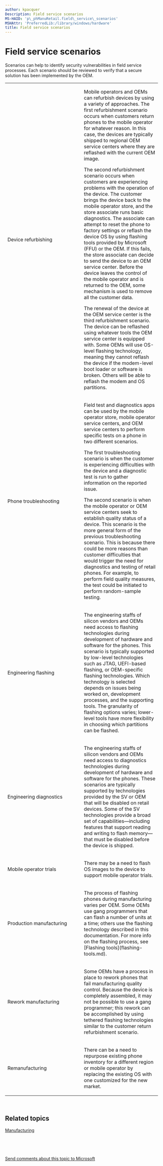 ```yaml
---
author: kpacquer
Description: Field service scenarios
MS-HAID: 'p\_phManuRetail.field\_service\_scenarios'
MSHAttr: 'PreferredLib:/library/windows/hardware'
title: Field service scenarios
---
```


# Field service scenarios


Scenarios can help to identify security vulnerabilities in field service processes. Each scenario should be reviewed to verify that a secure solution has been implemented by the OEM.

<table>
<colgroup>
<col width="50%" />
<col width="50%" />
</colgroup>
<tbody>
<tr class="odd">
<td align="left"><p>Device refurbishing</p></td>
<td align="left"><p>Mobile operators and OEMs can refurbish devices by using a variety of approaches. The first refurbishment scenario occurs when customers return phones to the mobile operator for whatever reason. In this case, the devices are typically shipped to regional OEM service centers where they are reflashed with the current OEM image.</p>
<p>The second refurbishment scenario occurs when customers are experiencing problems with the operation of the device. The customer brings the device back to the mobile operator store, and the store associate runs basic diagnostics. The associate can attempt to reset the phone to factory settings or reflash the device OS by using flashing tools provided by Microsoft (FFU) or the OEM. If this fails, the store associate can decide to send the device to an OEM service center. Before the device leaves the control of the mobile operator and is returned to the OEM, some mechanism is used to remove all the customer data.</p>
<p>The renewal of the device at the OEM service center is the third refurbishment scenario. The device can be reflashed using whatever tools the OEM service center is equipped with. Some OEMs will use OS-level flashing technology, meaning they cannot reflash the device if the modem-level boot loader or software is broken. Others will be able to reflash the modem and OS partitions.</p></td>
</tr>
<tr class="even">
<td align="left"><p>Phone troubleshooting</p></td>
<td align="left"><p>Field test and diagnostics apps can be used by the mobile operator store, mobile operator service centers, and OEM service centers to perform specific tests on a phone in two different scenarios.</p>
<p>The first troubleshooting scenario is when the customer is experiencing difficulties with the device and a diagnostic test is run to gather information on the reported issue.</p>
<p>The second scenario is when the mobile operator or OEM service centers seek to establish quality status of a device. This scenario is the more general form of the previous troubleshooting scenario. This is because there could be more reasons than customer difficulties that would trigger the need for diagnostics and testing of retail phones. For example, to perform field quality measures, the test could be initiated to perform random-sample testing.</p></td>
</tr>
<tr class="odd">
<td align="left"><p>Engineering flashing</p></td>
<td align="left"><p>The engineering staffs of silicon vendors and OEMs need access to flashing technologies during development of hardware and software for the phones. This scenario is typically supported by low-level technologies such as JTAG, UEFI-based flashing, or OEM-specific flashing technologies. Which technology is selected depends on issues being worked on, development processes, and the supporting tools. The granularity of flashing options varies; lower-level tools have more flexibility in choosing which partitions can be flashed.</p></td>
</tr>
<tr class="even">
<td align="left"><p>Engineering diagnostics</p></td>
<td align="left"><p>The engineering staffs of silicon vendors and OEMs need access to diagnostics technologies during development of hardware and software for the phones. These scenarios are typically supported by technologies provided by the SV or OEM that will be disabled on retail devices. Some of the SV technologies provide a broad set of capabilities—including features that support reading and writing to flash memory—that must be disabled before the device is shipped.</p></td>
</tr>
<tr class="odd">
<td align="left"><p>Mobile operator trials</p></td>
<td align="left"><p>There may be a need to flash OS images to the device to support mobile operator trials.</p></td>
</tr>
<tr class="even">
<td align="left"><p>Production manufacturing</p></td>
<td align="left"><p>The process of flashing phones during manufacturing varies per OEM. Some OEMs use gang programmers that can flash a number of units at a time; others use the flashing technology described in this documentation. For more info on the flashing process, see [Flashing tools](flashing-tools.md).</p></td>
</tr>
<tr class="odd">
<td align="left"><p>Rework manufacturing</p></td>
<td align="left"><p>Some OEMs have a process in place to rework phones that fail manufacturing quality control. Because the device is completely assembled, it may not be possible to use a gang programmer; this rework can be accomplished by using tethered flashing technologies similar to the customer return refurbishment scenario.</p></td>
</tr>
<tr class="even">
<td align="left"><p>Remanufacturing</p></td>
<td align="left"><p>There can be a need to repurpose existing phone inventory for a different region or mobile operator by replacing the existing OS with one customized for the new market.</p></td>
</tr>
</tbody>
</table>

 

## <span id="related_topics"></span>Related topics


[Manufacturing](manufacturing.md)

 

 

[Send comments about this topic to Microsoft](mailto:wsddocfb@microsoft.com?subject=Documentation%20feedback%20%5Bp_phManuRetail\p_phManuRetail%5D:%20Field%20service%20scenarios%20%20RELEASE:%20%284/11/2016%29&body=%0A%0APRIVACY%20STATEMENT%0A%0AWe%20use%20your%20feedback%20to%20improve%20the%20documentation.%20We%20don't%20use%20your%20email%20address%20for%20any%20other%20purpose,%20and%20we'll%20remove%20your%20email%20address%20from%20our%20system%20after%20the%20issue%20that%20you're%20reporting%20is%20fixed.%20While%20we're%20working%20to%20fix%20this%20issue,%20we%20might%20send%20you%20an%20email%20message%20to%20ask%20for%20more%20info.%20Later,%20we%20might%20also%20send%20you%20an%20email%20message%20to%20let%20you%20know%20that%20we've%20addressed%20your%20feedback.%0A%0AFor%20more%20info%20about%20Microsoft's%20privacy%20policy,%20see%20http://privacy.microsoft.com/default.aspx. "Send comments about this topic to Microsoft")




